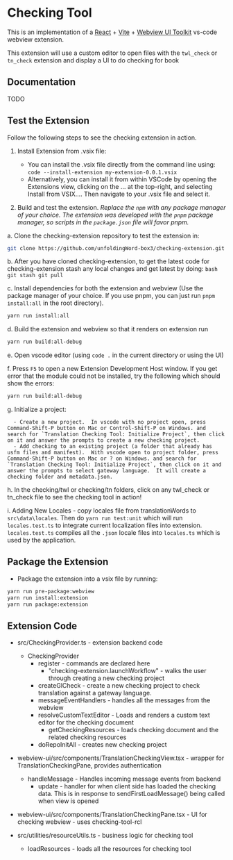 # Checking Tool

This is an implementation of a [React](https://reactjs.org/) + [Vite](https://vitejs.dev/) + [Webview UI Toolkit](https://github.com/microsoft/vscode-webview-ui-toolkit) vs-code webview extension.

This extension will use a custom editor to open files with the `twl_check` or `tn_check` extension and display a UI to do checking for book 

## Documentation

TODO

## Test the Extension
Follow the following steps to see the checking extension in action.

1. Install Extension from .vsix file:

   - You can install the .vsix file directly from the command line using:
         `code --install-extension my-extension-0.0.1.vsix`
   - Alternatively, you can install it from within VSCode by opening the Extensions view, clicking on the ... at the top-right, and selecting Install from VSIX.... Then navigate to your .vsix file and select it.

2. Build and test the extension. _Replace the `npm` with any package manager of your choice. The extension was developed with the `pnpm` package manager, so scripts in the `package.json` file will favor pnpm._

  a. Clone the checking-extension repository to test the extension in:

```bash
git clone https://github.com/unfoldingWord-box3/checking-extension.git
```

  b. After you have cloned checking-extension, to get the latest code for checking-extension stash any local changes and get latest by doing:
       ```bash
       git stash
       git pull
       ```

  c. Install dependencies for both the extension and webview (Use the package manager of your choice. If you use pnpm, you can just run `pnpm install:all` in the root directory).

```bash
yarn run install:all
```

  d. Build the extension and webview so that it renders on extension run

```bash
yarn run build:all-debug
```

  e. Open vscode editor (using `code .` in the current directory or using the UI)

  f. Press `F5` to open a new Extension Development Host window.  If you get error that the module could not be installed, try the following which should show the errors:

```bash
yarn run build:all-debug
```

  g. Initialize a project:

      - Create a new project.  In vscode with no project open, press Command-Shift-P button on Mac or Control-Shift-P on Windows. and search for `Translation Checking Tool: Initialize Project`, then click on it and answer the prompts to create a new checking project.
      - Add checking to an existing project (a folder that already has usfm files and manifest).  With vscode open to project folder, press Command-Shift-P button on Mac or ? on Windows. and search for `Translation Checking Tool: Initialize Project`, then click on it and answer the prompts to select gateway language.  It will create a checking folder and metadata.json.

  h. In the checking/twl or checking/tn folders, click on any twl_check or tn_check file to see the checking tool in action!

  i. Adding New Locales - copy locales file from translationWords to `src\data\locales`. Then do `yarn run test:unit` which will run `locales.test.ts` to integrate current localization files into extension.  `locales.test.ts` compiles all the `.json` locale files into `locales.ts` which is used by the application.


## Package the Extension

- Package the extension into a vsix file by running:

```bash
yarn run pre-package:webview
yarn run install:extension
yarn run package:extension
```


## Extension Code

- src/CheckingProvider.ts - extension backend code
  - CheckingProvider
    - register - commands are declared here
      - "checking-extension.launchWorkflow" - walks the user through creating a new checking project
    - createGlCheck - create a new checking project to check translation against a gateway language.
    - messageEventHandlers - handles all the messages from the webview
    - resolveCustomTextEditor - Loads and renders a custom text editor for the checking document
      - getCheckingResources - loads checking document and the related checking resources
    - doRepoInitAll - creates new checking project

- webview-ui/src/components/TranslationCheckingView.tsx - wrapper for TranslationCheckingPane, provides authentication
  - handleMessage - Handles incoming message events from backend
    - update - handler for when client side has loaded the checking data.  This is in response to sendFirstLoadMessage() being called when view is opened

- webview-ui/src/components/TranslationCheckingPane.tsx - UI for checking webview - uses checking-tool-rcl

- src/utilities/resourceUtils.ts - business logic for checking tool
  - loadResources - loads all the resources for checking tool